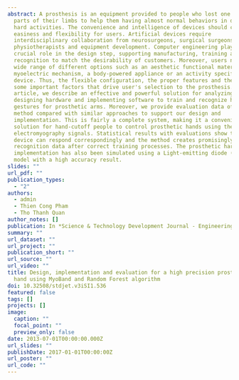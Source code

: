 ```yaml
---
abstract: A prosthesis is an equipment provided to people who lost one or some
  parts of their limbs to help them having almost normal behaviors in daily or
  hard activities. The convenience and intelligence of devices should create
  easiness and flexibility for users. Artificial devices require
  interdisciplinary collaboration from neurosurgeons, surgical surgeons,
  physiotherapists and equipment development. Computer engineering plays a
  crucial role in the design step, supporting manufacturing, training and
  recognition to match the desirability of customers. Moreover, users need a
  wide range of different options such as an aesthetic functional material, a
  myoelectric mechanism, a body-powered appliance or an activity specified
  device. Thus, the flexible configuration, the proper features and the cost are
  some important factors that drive user's selection to the prosthesis. In this
  article, we describe an effective and powerful solution for analyzing,
  designing hardware and implementing software to train and recognize hand
  gestures for prosthetic arms. Moreover, we provide evaluation data of the
  method compared with similar approaches to support our design and
  implementation. This is fairly a complete system, making it a convenient
  solution for hand-cutoff people to control prosthetic hands using their
  electromyography signals. Statistical results with evaluations show that the
  device can respond correspondingly and the method creates promisingly
  recognition data after correct training processes. The prosthetic hardware
  implementation has also been simulated using a Light-emitting diode (LED) hand
  model with a high accuracy result.
slides: ""
url_pdf: ""
publication_types:
  - "2"
authors:
  - admin
  - Thien Cong Pham
  - Tho Thanh Quan
author_notes: []
publication: In *Science & Technology Development Journal - Engineering and Technology*
summary: ""
url_dataset: ""
url_project: ""
publication_short: ""
url_source: ""
url_video: ""
title: Design, implementation and evaluation for a high precision prosthetic
  hand using MyoBand and Random Forest algorithm
doi: 10.32508/stdjet.v3iSI1.536
featured: false
tags: []
projects: []
image:
  caption: ""
  focal_point: ""
  preview_only: false
date: 2013-07-01T00:00:00.000Z
url_slides: ""
publishDate: 2017-01-01T00:00:00Z
url_poster: ""
url_code: ""
---
```

